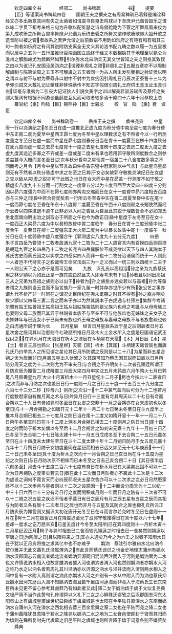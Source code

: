 <!-- { "loadSidebar": true } -->
　　钦定四库全书　　　　经部二
　　尚书稗疏　　　　　　书
　　提要
　　【臣】等谨案尚书稗疏四卷
　　国朝王夫之撰夫之有周易稗疏已着録是编诠释经文亦多出新意其间有失之太凿者如谓虞书自戛击鸣球以下至庶尹允谐皆韶乐之谱以咏二字贯下祖考来格三句为升歌以配笙瑟之诗鸟兽跄跄为下管之所舞鳯凰来仪为第九成吹箫之所舞百兽率舞庶尹允谐为乐终击磬之所舞又谓作歌赓歌即大韶升歌之遗音防以被之管者故系之庶尹允谐之后前数语不用韵如乐府之有艳有和有唱其三句一韵者如乐府之有词其说附防支离全无文义其论洛书配九畴之数以履一为五皇极而以居中之五为一五行虽推衍百端画图立説终于经文本数相戾其于地理至以昆仑为洮州之胭脂岭尤为武断然如蔡引尔雅水北曰汭实无其文世皆知之夫之则推其致悮之由以为讹记孔安国泾属沩汭之谓禋非周礼之禋非周礼之五服五章亦不以周制解虞制与陈第论周之五玉不可解虞之五玉者同一为古人所未发引矍相之射证侯以明之谓以与射不与射为荣辱非以射中不射中为优劣因引周礼日月辰次正泰誓十三年为辛夘引説文大戴礼记证蠙珠非蚌珠蔡传不知古字假借引周礼王府供王食玉证玉食引左证奄与淮夷为二引丧大记证狄人引説文美字之训以解美若驳苏轼传及蔡传之失则大抵词有根据不同游谈虽醇庛互见而可取者较多焉干隆四十六年十月恭校上总
　　纂官纪【臣】昀陆【臣】锡熊孙【臣】士毅总
　　校　官　陆　【臣】费　墀　臣

　　钦定四库全书
　　尚书稗疏卷一
　　岳州王夫之撰
　　虞书尧典
　　中星　唐一行以尧演纪之冬至日在虚一度推北正虚九度为秋分昏中南至星七度为春分昏中东正房二度为夏至中星西正昴七度为冬至中星以理数求之有不然者今以一行所测度量之冬至日在虚一度而中星在昴七度则春分日当在胃十一度夏至在桞十四度秋分在氐九度而虚一度之去昴七度胃十一度之去星七度桞十四度之去房二度氐九度之去虚九度其远近多寡之不齐或差一度或差二度未有凖也若用郭守敬所测度数合之则参差益甚今大概而言冬至日之次与秋分昏中之星恒差一宿虽二十八舍度数多寡之不同而考之月令【月令中星以节言故曰仲冬昏东璧中厯家则以中气言】与此星鸟星昴则无有不然者以秋分昏虚中求之冬至之日其于女必矣故郭守敬推尧演纪日在女虚之交以破从来虚之説亦可于此徴之也日在女末而中星在昴盖一行测度不如守敬之精虚实八度九十五分而一行割女之一度零五分以为十度且西至大梁四十四度三分则因以昴六度彊为中而不在昴七度则亦两耑交缩而日在女十一度昏中昴六度相去百度亦与三仲之日昏中若合符契矣若一行所云冬至昏中实在胃二度夏至昏中实在尾十一度而昴七度冬至昏在午东十八度房二度夏至昏在午西十八度则晷之长短使然而经所云者以四序进退不逾午正非必以人间之昏旦为昏旦此其説于理数皆合不必如郑氏坐北面南向明出治之説取必于所面之午也今为改正日昏中星度于左冬至日在女十一度西正大梁昴六度为中以晷短故昏中胃二度临午　春分日在胃十三度弱昏中张二度合午　夏至日在柳十二度彊东正大火房二度为中以晷长故昏中尾十一度临午　秋分日在氐十度弱昏中虚八度彊合午【郭测虚实八度九十五分无九度】
　　四岳　朱子言四岳乃管领十二牧者故通九官十二牧为二十二人周官言内有百揆四岳则百揆是朝廷九官之长四岳乃十二牧之长尧咨四岳巽朕位不成尧欲以天下与四人其説本于苏氏古史而蔡氏因之以实求之四岳实四人而非一也十二牧分治诸侯而统于一人则此一人者岂不代持天子之权哉帝王命官法函三为一之义而以一统三则以四统十二主于一人则公天下之心亦于是而可见矣
　　九族　汉孔氏以高祖洎孙之亲为九族蔡氏用之林少頴以为如此止是一族其説良然且夫人即寿考未有下见孙者且以同出高祖三从之兄弟为高祖之族则必以出于孙者为孙之族愈亦远矣若以与高祖孙为等軰者谓之九族则当云世而不当言族乃一家九軰一时并存亦世所少有所张公艺之事亦谓九代不析产非一时同在之谓况史臣所纪在尧未耄期之时其不得有孙之裔亦明矣故少頴以父四母三妻二言之而朱子亦以为然其説本于白虎通与杜预左集觧今考诸尔雅有姑王姑曽祖王姑高祖王姑从祖姑族祖姑则是父族六也母之考妣与从母母族三也妻则父母二族而已其异于林説者本族不与至亲不可与他族齿也无姊妹之夫女子之夫姊妹年与已近女小于已尚未有族也外王母之母族与妻母之母族不与者族愈疏也较之白虎通所説于理为长
　　日月星辰　经言日月星辰系辰于星之后则辰者日月五星次舍之统词其以治厯则今七政厯所推日月及木火土金水所入之度是巳国语记武王伐纣之在鹑火月在天驷日在析木之津辰在斗柄星在天鼋【木】月日辰【水】星【土】者言三辰也鹑火【张星栁】天驷【房】析木【箕尾】斗柄建天鼋皆辰也而唐孔氏乃曰举其人之所见谓之星论其日月所防谓之辰则是以二十八为星而非五星合朔之舍为辰而非日月离五星出入伏留之次其疎可知乃蔡氏因其説而曰辰以日月所防分周天之度为十二次则尤为不审夫日与合朔之不齐明矣十二次者孔頴逹所谓正月防亥辰为娵訾二月戌降娄三月酉大梁四月申实沈五月未鹑首六月午鹑火七月巳鹑尾八月辰夀星九月大火十月寅析木十一月丑星纪十二月子枵也今按此十二辰者日之次而非与月防之次也盖日日行一度则一月之日行三十度一千五百三十九分度之六百七十三分二杪【杪母六】则所之次沿一十二中兼气盈而后可分为十二也若月行度数厯家自有推月离之术与日舛异月日行十三度有竒其周天以二十七日有竒而合朔以二十九日有竒如尧时冬至日在女虚之交非十一月之合朔亦在女末虚初也以冬至日与十一月合朔勘之如唐开元十二年十一月二十七日癸未冬至日在斗九度半上推本月合朔已相去二十七度月之防日当在尾十二度又如隋开皇十一年十一月二十八日丙午冬至其时日在斗十二度上溯本月合朔已相去二十度则月之防日当日尾十四度之时而防于析木矣倘以冬至后十二月合朔言之如刘宋元嘉十九年十一月初三日乙巳冬至下去合朔二十七日陈太建十年十一月五日戊戌冬至下去合朔二十五日元嘉冬至日在斗十四度末太建冬至日在斗十二度太建十年十二月朔日防月于女五度元嘉十九年十二月朔日月防于女初度虽同在星纪而相去已远又如至元十七年庚辰十一月二十日己未冬至日箕十度为析木之次而十一月合朔之日己亥日尚在斗十五度为星纪之次则日与日月防次原不相侔而已未冬至之日去己亥合朔二十日【其日夜半后六刻冬至】月去斗十五度二百六十七度有竒日在析木月已在大梁矣此固不可以十二次为日月相防之度审矣若云日者在此十二次而日月防者亦不离此十二次是十二次为虚设之词何不竟言天而必曰辰耶况夫五星次舍亦可以十二次求之岂必日月然厯家终不以十二次歩月与星者则以十二次之设原因一十二中而设分周天为十二以纪一中三十日六百七十三分有竒日行之度而閠积成月则一年而日月之防有十三次者不可以十二限之况五星之疾迟不恒者乎葢日有日之辰月有月之辰五星有五星之辰而其相与为防者又各有辰十二次者日之辰也而非月与五星及其防合之辰也抑孔氏所云正月防亥辰为娵訾则又据汉太初讫唐开元冬至日在斗而言尔若尧时冬至日在虚则十一月在枵十二月在娵訾正月在降娄迨至元丁丒郭守敬推得日在箕十度以六十七年差却一度求之讫万厯辛亥已差五度计今冬至太阳所已在箕四度则十一月析木寅十二月星纪丒正月枵子与尧时相去已二舍而较孔頴逹之时相去已一舍矣然则頴逹以李唐之日为陶唐之日且以限将来之日其亦未通矣乃今之为六壬之説者不知雨水日在子犹以正月亥将推之求其亿中也不亦难乎
　　嬀汭　蔡注引尔雅曰水北曰汭今按尔雅并无此文葢孔氏泾属渭汭之有此言而蔡氏误识之也金史地理志蒲州有嬀水汭水汉郡国志云南流者嬀北流者嬀汭异源同归混流西注而入于河则是嬀汭固为二水也又许慎说汭水相入也故言雒汭者雒入河也渭汭者渭入河也然则嬀汭者亦嬀水入河之称乃水之以汭名者若周礼其川泾汭亦以汧源之汭水与泾并流而入渭则两水相入之间中复有一水附入焉则谓之汭此亦嬀水入河之介别有一水从中附入而为汭也蔡氏抑云嬀水出河东歴山入海不知嬀汭去海且数千里由河逹海而非竟入于海蔡氏生长东南目所未见更不留心参考其卤莽乃有如此者又此降二女于嬀汭嫔于虞于文似复尧典文极严简不当作此赘句孔传谓舜以义礼下二女之心觧殊迂谬攷之后汉郡国志河东太阳呉山上有虞城皇甫谧世纪曰舜嫔于虞虞城是也太阳在今平陆县直涑水之东南而嬀汭水自蒲州入河在涑水之西北相去葢三百余里舜之室二女也在平陆而尧之降二女也于蒲州葢降犹昌意降于若水之降尧以嬀汭二水之地为二女食邑使即封于彼而其归而为嫔则在舜所复封先代虞幕之旧邑平陆之虞城也则所言降于嫔于词意各别不嫌赘矣
　　舜典
